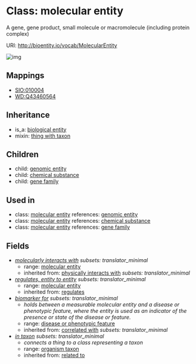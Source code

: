 # Class: molecular entity


A gene, gene product, small molecule or macromolecule (including protein complex)

URI: http://bioentity.io/vocab/MolecularEntity

![img](http://yuml.me/diagram/nofunky/class/\[BiologicalEntity]^-\[MolecularEntity],%20\[MolecularEntity]^-\[ChemicalSubstance],%20\[MolecularEntity]^-\[GeneFamily],%20\[MolecularEntity]^-\[GenomicEntity],%20\[MolecularEntity]-%20molecularly_interacts_with%20%3F>\[MolecularEntity],%20\[MolecularEntity]-%20regulates_entity_to_entity%20%3F>\[MolecularEntity],%20\[MolecularEntity]-%20biomarker_for%20%3F>\[DiseaseOrPhenotypicFeature],%20\[MolecularEntity]-%20in_taxon%20%3F>\[OrganismTaxon],%20\[MolecularEntity]uses%20-.->\[ThingWithTaxon],%20)
## Mappings

 * [SIO:010004](http://semanticscience.org/resource/SIO_010004)
 * [WD:Q43460564](http://purl.obolibrary.org/obo/WD_Q43460564)
## Inheritance

 *  is_a: [biological entity](BiologicalEntity.md)
 *  mixin: [thing with taxon](ThingWithTaxon.md)
## Children

 *  child: [genomic entity](GenomicEntity.md)
 *  child: [chemical substance](ChemicalSubstance.md)
 *  child: [gene family](GeneFamily.md)
## Used in

 *  class: [molecular entity](MolecularEntity.md) references: [genomic entity](GenomicEntity.md)
 *  class: [molecular entity](MolecularEntity.md) references: [chemical substance](ChemicalSubstance.md)
 *  class: [molecular entity](MolecularEntity.md) references: [gene family](GeneFamily.md)
## Fields

 * _[molecularly interacts with](molecularly_interacts_with.md) *subsets: translator_minimal*_
    * range: [molecular entity](MolecularEntity.md)
    * inherited from: [physically interacts with](physically_interacts_with.md) *subsets: translator_minimal*
 * _[regulates, entity to entity](regulates_entity_to_entity.md) *subsets: translator_minimal*_
    * range: [molecular entity](MolecularEntity.md)
    * inherited from: [regulates](regulates.md)
 * _[biomarker for](biomarker_for.md) *subsets: translator_minimal*_
    * _holds between a measurable molecular entity and a disease or phenotypic feature, where the entity is used as an indicator of the presence or state of the disease or feature._
    * range: [disease or phenotypic feature](DiseaseOrPhenotypicFeature.md)
    * inherited from: [correlated with](correlated_with.md) *subsets: translator_minimal*
 * _[in taxon](in_taxon.md) *subsets: translator_minimal*_
    * _connects a thing to a class representing a taxon_
    * range: [organism taxon](OrganismTaxon.md)
    * inherited from: [related to](related_to.md)

